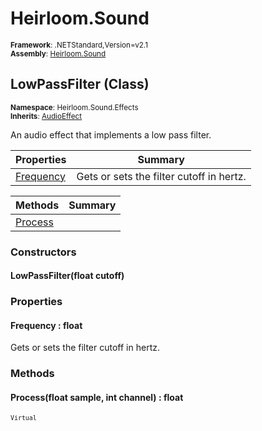 # Heirloom.Sound

<small>**Framework**: .NETStandard,Version=v2.1</small>  
<small>**Assembly**: [Heirloom.Sound](../Heirloom.Sound/Heirloom.Sound.md)</small>  

## LowPassFilter (Class)
<small>**Namespace**: Heirloom.Sound.Effects</small>  
<small>**Inherits**: [AudioEffect](Heirloom.Sound.AudioEffect.md)</small>  

An audio effect that implements a low pass filter.

| Properties                | Summary                                  |
|---------------------------|------------------------------------------|
| [Frequency](#FRECD2726E4) | Gets or sets the filter cutoff in hertz. |

| Methods                 | Summary |
|-------------------------|---------|
| [Process](#PRO1C94C308) |         |

### Constructors

#### LowPassFilter(float cutoff)

### Properties

#### <a name="FRECD2726E4"></a>Frequency : float


Gets or sets the filter cutoff in hertz.

### Methods

#### <a name="PRO1C94C308"></a>Process(float sample, int channel) : float
<small>`Virtual`</small>


